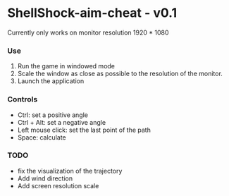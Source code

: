 # ShellShock-aim-cheat - v0.1

Currently only works on monitor resolution 1920 * 1080

### Use
1. Run the game in windowed mode
2. Scale the window as close as possible to the resolution of the monitor.
3. Launch the application

### Controls
- Ctrl: set a positive angle
- Ctrl + Alt: set a negative angle
- Left mouse click: set the last point of the path
- Space: calculate

### TODO
- fix the visualization of the trajectory
- Add wind direction
- Add screen resolution scale
